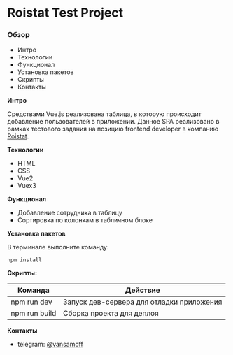 # Roistat Test Project

### Обзор
* Интро
* Технологии
* Функционал
* Установка пакетов
* Скрипты
* Контакты

**Интро**

Средствами Vue.js реализована таблица, в которую происходит добавление пользователей в приложении.
Данное SPA реализовано в рамках тестового задания на позицию frontend developer в компанию [Roistat](https://roistat.com/ru/).

**Технологии**

* HTML
* CSS
* Vue2
* Vuex3

**Функционал**

* Добавление сотрудника в таблицу
* Сортировка по колонкам в табличном блоке

**Установка пакетов**

В терминале выполните команду:
```
npm install
```

**Скрипты:**

|Команда|Действие|
|-------|--------|
|npm run dev|Запуск дев-сервера для отладки приложения|
|npm run build|Сборка проекта для деплоя|

**Контакты**
* telegram: [@vansamoff](https://t.me/vansamoff)
